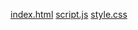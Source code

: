 [index.html](https://github.com/user-attachments/files/21907589/index.html)
[script.js](https://github.com/user-attachments/files/21907588/script.js)
[style.css](https://github.com/user-attachments/files/21907587/style.css)

